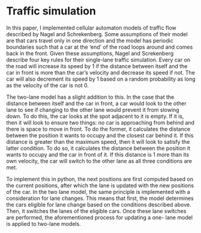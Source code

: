 # Traffic simulation

In this paper, I implemented cellular automaton models of traffic flow described by Nagel and
Schrekenberg. Some assumptions of their model are that cars travel only in one direction and the model
has periodic boundaries such that a car at the ‘end’ of the road loops around and comes back in the
front. Given these assumptions, Nagel and Screkenberg describe four key rules for their single-lane
traffic simulation. Every car on the road will increase its speed by 1 if the distance between itself and the
car in front is more than the car’s velocity and decrease its speed if not. The car will also decrement its
speed by 1 based on a random probability as long as the velocity of the car is not 0. 

The two-lane model has a slight addition to this. In the case that the distance between itself and the car
in front, a car would look to the other lane to see if changing to the other lane would prevent it from
slowing down. To do this, the car looks at the spot adjacent to it is empty. If it is, then it will look to ensure
two things: no car is approaching from behind and there is space to move in front. To do the former, it
calculates the distance between the position it wants to occupy and the closest car behind it. If this
distance is greater than the maximum speed, then it will look to satisfy the latter condition. To do so, it 
calculates the distance between the position it wants to occupy and the car in front of it. If this distance is 
1 more than its own velocity, the car will switch to the other lane as all three conditions are met. 

To implement this in python, the next positions are first computed based on the current positions, after
which the lane is updated with the new positions of the car. In the two lane model, the same principle is
implemented with a consideration for lane changes. This means that first, the model determines the cars
eligible for lane change based on the conditions described above. Then, it switches the lanes of the
eligible cars. Once these lane switches are performed, the aforementioned process for updating a one-
lane model is applied to two-lane models. 
